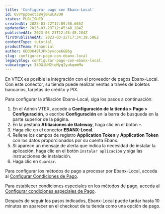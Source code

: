 ```yaml
---
title: 'Configurar pago con Ebanx-Local'
id: 6vVYppbwct3B4j8KuCAvUR
status: PUBLISHED
createdAt: 2023-03-22T17:09:50.665Z
updatedAt: 2023-03-23T12:45:48.284Z
publishedAt: 2023-03-23T12:45:48.284Z
firstPublishedAt: 2023-03-22T17:34:38.586Z
contentType: tutorial
productTeam: Financial
author: 6DODK49lJPk3yvcoe6GB6g
slug: configurar-pago-con-ebanx-local
legacySlug: configurar-pago-con-ebanx-local
subcategory: 3tDGibM2tqMyqIyukqmmMw
---
```


En VTEX es posible la integración con el proveedor de pagos Ebanx-Local. Con este conector, su tienda puede realizar ventas a través de boletos bancarios, tarjetas de crédito y PIX.

Para configurar la afiliación Ebanx-Local, siga los pasos a continuación:

1. En el Admin VTEX, accede a __Configuración de la tienda > Pago > Configuración__, o escribe __Configuración__ en la barra de búsqueda en la parte superior de la página.
2. En la pestana __Afiliaciones de Gateway__, haga clic en el botón `+`.
3. Haga clic en el conector __EBANX-Local__.
4. Rellene los campos de registro __Application Token__ y __Application Token__ con los datos proporcionados por su cuenta Ebanx.
5. Si aparece un mensaje de alerta que indica la necesidad de instalar la aplicación, haga clic en el botón `Instalar aplicación` y siga las instrucciones de instalación.
6. Haga clic en `Guardar`.

Para configurar los métodos de pago a procesar por Ebanx-Local, acceda al [Configurar Condiciones de Pago](https://help.vtex.com/es/tutorial/condiciones-de-pago--tutorials_455#).

Para establecer condiciones especiales en los métodos de pago, acceda al [Configurar condiciones especiales de Pago](https://help.vtex.com/es/tutorial/condiciones-especiales--tutorials_456#).

Después de seguir los pasos indicados, Ebanx-Local puede tardar hasta 10 minutos en aparecer en el checkout de tu tienda como una opción de pago.
